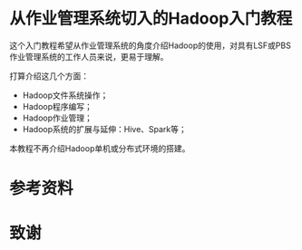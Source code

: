 从作业管理系统切入的Hadoop入门教程
======

这个入门教程希望从作业管理系统的角度介绍Hadoop的使用，对具有LSF或PBS作业管理系统的工作人员来说，更易于理解。

打算介绍这几个方面：
* Hadoop文件系统操作；
* Hadoop程序编写；
* Hadoop作业管理；
* Hadoop系统的扩展与延伸：Hive、Spark等；

本教程不再介绍Hadoop单机或分布式环境的搭建。

参考资料
======

致谢
======
